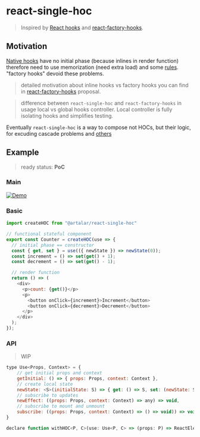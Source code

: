 # react-single-hoc

> Inspired by [React hooks](https://reactjs.org/docs/hooks-intro.html) and [react-factory-hooks](https://github.com/PutziSan/react-factory-hooks).

## Motivation

[Native hooks](https://reactjs.org/docs/hooks-intro.html) have no initial phase (because inlines in render function) therefore need to use memorization (need extra load) and some [rules](https://reactjs.org/docs/hooks-rules.html). "factory hooks" devoid these problems.

> detailed motivation about inline hooks vs factory hooks you can find in [react-factory-hooks](https://github.com/PutziSan/react-factory-hooks) proposal.

> difference between `react-single-hoc` and `react-factory-hooks` in usage local vs global hooks controller. Local controller is fully isolating hooks and simplifies testing.

Eventually `react-single-hoc` is a way to compose not HOCs, but their logic, for excuding cascade problems and [others](https://reactjs.org/docs/hooks-intro.html#motivation)

## Example

> ready status: **PoC**

### Main

[![Demo](https://codesandbox.io/static/img/play-codesandbox.svg)](https://codesandbox.io/s/01z7mz90rv)

### Basic
```javascript
import createHOC from "@artalar/react-single-hoc"

// functional stateful component
export const Counter = createHOC(use => {
  // initial phase == constructor
  const { get, set } = use(({ newState }) => newState(0));
  const increment = () => set(get() + 1);
  const decrement = () => set(get() - 1);

  // render function
  return () => (
    <div>
      <p>count: {get()}</p>
      <p>
        <button onClick={increment}>Increment</button>
        <button onClick={decrement}>Decrement</button>
      </p>
    </div>
  );
});
```

### API

> WIP

```javascript
type Use<Props, Context> = {
    // get initial props and context
    getInitial: () => { props: Props, context: Context },
    // create local state
    newState: <S>(initialState: S) => { get: () => S, set: (newState: S) => void },
    // subscribe to updates
    newEffect: ((props: Props, context: Context) => any) => void,
    // subscribe to mount and unmount
    subscribe: ((props: Props, context: Context) => () => void)) => void
}

declare function withHOC<P, C>(use: Use<P, C> => (props: P) => ReactElement)
```
